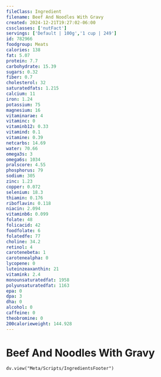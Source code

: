 ```yaml
---
fileClass: Ingredient
filename: Beef And Noodles With Gravy
created: 2024-12-21T19:27:02-06:00
cssclasses: ['nutFact']
servings: ['Default | 100g','1 cup | 249']
id: 782966
foodgroup: Meats
calories: 138
fat: 5.07
protein: 7.7
carbohydrate: 15.39
sugars: 0.32
fiber: 0.7
cholesterol: 32
saturatedfats: 1.215
calcium: 11
iron: 1.24
potassium: 75
magnesium: 16
vitaminarae: 4
vitaminc: 0
vitaminb12: 0.33
vitamind: 0.1
vitamine: 0.39
netcarbs: 14.69
water: 70.66
omega3s: 3
omega6s: 1034
pralscore: 4.55
phosphorus: 79
sodium: 305
zinc: 1.23
copper: 0.072
selenium: 18.3
thiamin: 0.176
riboflavin: 0.118
niacin: 2.094
vitaminb6: 0.099
folate: 48
folicacid: 42
foodfolate: 6
folatedfe: 77
choline: 34.2
retinol: 4
carotenebeta: 1
carotenealpha: 0
lycopene: 0
luteinzeaxanthin: 21
vitamink: 2.4
monounsaturatedfat: 1958
polyunsaturatedfat: 1163
epa: 0
dpa: 3
dha: 0
alcohol: 0
caffeine: 0
theobromine: 0
200calorieweight: 144.928
---
```


# Beef And Noodles With Gravy

```dataviewjs
dv.view("Meta/Scripts/IngredientsFooter")
```